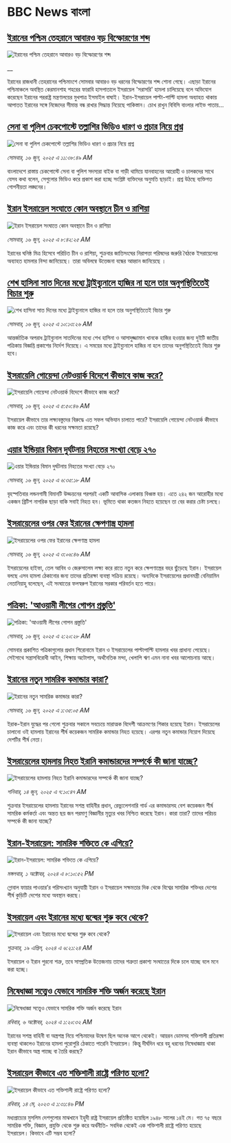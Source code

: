 # BBC News বাংলা## [ইরানের পশ্চিম তেহরানে আবারও বড় বিস্ফোরণের শব্দ](https://www.bbc.co.uk/bengali/live/c4gkg71ex8xt?at_campaign=githubrss)![ইরানের পশ্চিম তেহরানে আবারও বড় বিস্ফোরণের শব্দ](https://ichef.bbci.co.uk/ace/standard/240/cpsprodpb/e8ea/live/5b32ac40-4abc-11f0-8c47-237c2e4015f5.jpg)__ইরানের রাজধানী তেহরানের পশ্চিমাংশে সোমবার আবারও বড় ধরনের বিস্ফোরণের শব্দ শোনা গেছে। এছাড়া ইরানের পশ্চিমাঞ্চলে অবস্থিত কেরমানশাহ শহরের ফারাবি হাসপাতালে ইসরায়েল 'সরাসরি' হামলা চালিয়েছে বলে অভিযোগ করেছেন ইরানের পররাষ্ট্র মন্ত্রণালয়ের মুখপাত্র ইসমাইল বাঘাই। ইরান-ইসরায়েল পাল্টা-পাল্টি হামলা অব্যাহত থাকায় আপাতত ইরানের সঙ্গে নিজেদের সীমান্ত বন্ধ রাখার সিদ্ধান্ত নিয়েছে পাকিস্তান। চোখ রাখুন বিবিসি বাংলার লাইভ পাতায়...## [সেনা বা পুলিশ চেকপোস্টে তল্লাশির ভিডিও ধারণ ও প্রচার নিয়ে প্রশ্ন](https://www.bbc.com/bengali/articles/cy8n80y53rgo?at_campaign=githubrss)![সেনা বা পুলিশ চেকপোস্টে তল্লাশির ভিডিও ধারণ ও প্রচার নিয়ে প্রশ্ন](https://ichef.bbci.co.uk/ace/standard/240/cpsprodpb/ec78/live/1f01dc40-4a9a-11f0-bbaa-4bc03e0665b7.jpg)_সোমবার, ১৬ জুন, ২০২৫ এ ১১:৩৮:৪৯ AM_বাংলাদেশে রাস্তায় চেকপোস্টে সেনা বা পুলিশ সদস্যরা বাইক বা গাড়ী থামিয়ে  যানবাহনের আরোহী ও চালকদের সাথে যেসব কথা বলেন, সেগুলোর ভিডিও করে প্রকাশ করা হচ্ছে সংশ্লিষ্ট ব্যক্তিদের অনুমতি ছাড়াই।  প্রশ্ন উঠছে ব্যক্তিগত গোপনীয়তা লঙ্ঘনের।## [ইরান ইসরায়েল সংঘাতে কোন অবস্থানে চীন ও রাশিয়া ](https://www.bbc.com/bengali/articles/cnv1vlgddrno?at_campaign=githubrss)![ইরান ইসরায়েল সংঘাতে কোন অবস্থানে চীন ও রাশিয়া ](https://ichef.bbci.co.uk/ace/standard/240/cpsprodpb/8c46/live/a4874de0-4a82-11f0-9471-e380f647874e.jpg)_সোমবার, ১৬ জুন, ২০২৫ এ ৮:৪২:২৫ AM_ইরানের ঘনিষ্ঠ মিত্র হিসেবে পরিচিত চীন ও রাশিয়া, শুক্রবার জাতিসংঘের নিরাপত্তা পরিষদের জরুরি বৈঠকে ইসরায়েলের অব্যাহত হামলার নিন্দা জানিয়েছে। তারা অবিলম্বে উত্তেজনা বন্ধের আহ্বান জানিয়েছে ।## [শেখ হাসিনা সাত দিনের মধ্যে ট্রাইব্যুনালে হাজির না হলে তার অনুপস্থিতিতেই বিচার শুরু ](https://www.bbc.com/bengali/articles/c1w3wx5nyvlo?at_campaign=githubrss)![শেখ হাসিনা সাত দিনের মধ্যে ট্রাইব্যুনালে হাজির না হলে তার অনুপস্থিতিতেই বিচার শুরু ](https://ichef.bbci.co.uk/ace/standard/240/cpsprodpb/691a/live/75f35c60-4a8e-11f0-84b6-6bf0f66205f1.jpg)_সোমবার, ১৬ জুন, ২০২৫ এ ১০:১৩:২৬ AM_আন্তর্জাতিক অপরাধ ট্রাইব্যুনাল সাতদিনের মধ্যে শেখ হাসিনা ও আসাদুজ্জামান খানকে হাজির হওয়ার জন্য দুইটি জাতীয় পত্রিকায় বিজ্ঞপ্তি প্রকাশের নির্দেশ দিয়েছে। এ সময়ের মধ্যে ট্রাইব্যুনালে হাজির না হলে তাদের অনুপস্থিতিতেই বিচার শুরু হবে।## [ইসরায়েলি গোয়েন্দা নেটওয়ার্ক বিদেশে কীভাবে কাজ করে?](https://www.bbc.com/bengali/articles/cp8d9jggvlgo?at_campaign=githubrss)![ইসরায়েলি গোয়েন্দা নেটওয়ার্ক বিদেশে কীভাবে কাজ করে?](https://ichef.bbci.co.uk/ace/standard/240/cpsprodpb/00f7/live/7f14d120-3882-11f0-a5e8-f10a74faedda.jpg)_সোমবার, ১৬ জুন, ২০২৫ এ ৫:৫০:৪৬ AM_ইসরায়েল কীভাবে তার লক্ষ্যবস্তুদের বিরুদ্ধে এত সফল অভিযান চালাতে পারে? ইসরায়েলি গোয়েন্দা নেটওয়ার্ক কীভাবে কাজ করে এবং তাদের কী ধরনের সক্ষমতা রয়েছে?## [এয়ার ইন্ডিয়ার বিমান দুর্ঘটনায় নিহতের সংখ্যা বেড়ে ২৭০](https://www.bbc.com/bengali/articles/cy0k0j16pe0o?at_campaign=githubrss)![এয়ার ইন্ডিয়ার বিমান দুর্ঘটনায় নিহতের সংখ্যা বেড়ে ২৭০](https://ichef.bbci.co.uk/ace/standard/240/cpsprodpb/23e6/live/2bf9a4f0-4a77-11f0-84b6-6bf0f66205f1.jpg)_সোমবার, ১৬ জুন, ২০২৫ এ ৬:৩৫:১৮ AM_বৃহস্পতিবার লন্ডনগামী বিমানটি উড্ডয়নের পরপরই একটি আবাসিক এলাকায় বিধ্বস্ত হয়। এতে ২৪২ জন আরোহীর মধ্যে একজন ব্রিটিশ নাগরিক ছাড়া বাকি সবাই নিহত হন। ভূমিতে থাকা কতজন নিহতে হয়েছেন তা বের করার চেষ্টা চলছে।## [ইসরায়েলের ওপর ফের ইরানের ক্ষেপণাস্ত্র হামলা](https://www.bbc.com/bengali/articles/cn4q4pekjk4o?at_campaign=githubrss)![ইসরায়েলের ওপর ফের ইরানের ক্ষেপণাস্ত্র হামলা](https://ichef.bbci.co.uk/ace/standard/240/cpsprodpb/799b/live/4af7ef00-4a5a-11f0-84b6-6bf0f66205f1.jpg)_সোমবার, ১৬ জুন, ২০২৫ এ ৩:০৬:৪৬ AM_ইসরায়েলের হাইফা, তেল আবিব ও জেরুসালেম লক্ষ্য করে রাতে নতুন করে ক্ষেপণাস্ত্রের বহর ছুঁড়েছে ইরান। ইসরায়েল বলছে এসব হামলা ঠেকানাের জন্য তাদের প্রতিরক্ষা ব্যবস্থা সক্রিয় রয়েছে। অন্যদিকে ইসরায়েলের প্রধানমন্ত্রী বেনিয়ামিন নেতানিয়াহু বলেছেন, এই সংঘাতের ফলস্বরুপ ইরানের সরকার পরিবর্তন হতে পারে।## [পত্রিকা: 'আওয়ামী লীগের গোপন প্রস্তুতি'](https://www.bbc.com/bengali/articles/cwyny2l447wo?at_campaign=githubrss)![পত্রিকা: 'আওয়ামী লীগের গোপন প্রস্তুতি'](https://ichef.bbci.co.uk/ace/standard/240/cpsprodpb/6037/live/dfa24f70-4a54-11f0-bbaa-4bc03e0665b7.jpg)_সোমবার, ১৬ জুন, ২০২৫ এ ২:২০:২৮ AM_সোমবার প্রকাশিত পত্রিকাগুলোর প্রধান শিরোনামে ইরান ও ইসরায়েলের পাল্টাপাল্টি হামলার খবর প্রাধান্য পেয়েছে। সেইসাথে সন্ত্রাসবিরোধী আইন, শিক্ষায় অটোপাস, অর্থনৈতিক মন্দা, খেলাপি ঋণ এমন নানা খবর আলোচনায় আছে।## [ইরানের নতুন সামরিক কমান্ডার কারা?](https://www.bbc.com/bengali/articles/c2kqk1gjzk5o?at_campaign=githubrss)![ইরানের নতুন সামরিক কমান্ডার কারা?](https://ichef.bbci.co.uk/ace/standard/240/cpsprodpb/520b/live/2ccc9780-49d6-11f0-bbaa-4bc03e0665b7.png)_সোমবার, ১৬ জুন, ২০২৫ এ ১:৩৫:০৫ AM_ইরাক-ইরান যুদ্ধের পর গেলো শুক্রবার সকালে সবচেয়ে মারাত্মক বিদেশী আক্রমণের শিকার হয়েছে ইরান।  ইসরায়েলের চালানো ওই হামলায় ইরানের শীর্ষ কয়েকজন সামরিক কমান্ডার নিহত হয়েছে। এরপর নতুন কমান্ডার নিয়োগ দিয়েছে দেশটির শীর্ষ নেতা।## [ইসরায়েলের হামলায় নিহত ইরানি কমান্ডারদের সম্পর্কে কী জানা যাচ্ছে?](https://www.bbc.com/bengali/articles/cj93m4w1lm0o?at_campaign=githubrss)![ইসরায়েলের হামলায় নিহত ইরানি কমান্ডারদের সম্পর্কে কী জানা যাচ্ছে?](https://ichef.bbci.co.uk/ace/standard/240/cpsprodpb/f8c7/live/51ded2f0-48ea-11f0-84b6-6bf0f66205f1.jpg)_শনিবার, ১৪ জুন, ২০২৫ এ ৭:১০:৪৭ AM_শুক্রবার ইসরায়েলের হামলায় ইরানের সশস্ত্র বাহিনীর প্রধান, রেভ্যুলেশনারি গার্ড এর কমান্ডারসহ বেশ কয়েকজন শীর্ষ সামরিক কর্মকর্তা এবং অন্তত ছয় জন পরমাণু বিজ্ঞানীর মৃত্যুর খবর নিশ্চিত করেছে ইরান। কারা তারা? তাদের পরিচয় সম্পর্কে কী জানা যাচ্ছে?## [ইরান-ইসরায়েল: সামরিক শক্তিতে কে এগিয়ে?](https://www.bbc.com/bengali/articles/cx7dv4yn5ypo?at_campaign=githubrss)![ইরান-ইসরায়েল: সামরিক শক্তিতে কে এগিয়ে?](https://ichef.bbci.co.uk/ace/standard/240/cpsprodpb/926c/live/773e1680-fa41-11ee-97f7-e98b193ef1b8.jpg)_মঙ্গলবার, ১ অক্টোবর, ২০২৪ এ ৮:১০:৫২ PM_গ্লোবাল ফায়ার পাওয়ার’র পরিসংখ্যান অনুযায়ী ইরান ও  ইসরায়েল সক্ষমতার দিক থেকে বিশ্বের সামরিক শক্তিধর দেশের শীর্ষ কুড়িটি দেশের মধ্যে অবস্থান করছে।## [ইসরায়েল এবং ইরানের মধ্যে দ্বন্দ্বের শুরু কবে থেকে? ](https://www.bbc.com/bengali/articles/cp0gy96p121o?at_campaign=githubrss)![ইসরায়েল এবং ইরানের মধ্যে দ্বন্দ্বের শুরু কবে থেকে? ](https://ichef.bbci.co.uk/ace/standard/240/cpsprodpb/7f7d/live/271585f0-fd5a-11ee-a9f7-4d961743aa47.jpg)_শুক্রবার, ১৯ এপ্রিল, ২০২৪ এ ৬:২১:২৪ AM_ইসরায়েল ও ইরান পুরনো শত্রু, তবে সাম্প্রতিক উত্তেজনায় তাদের শত্রুতা প্রকাশ্য সংঘাতের দিকে চলে যাচ্ছে বলে মনে করা হচ্ছে।## [নিষেধাজ্ঞা সত্ত্বেও যেভাবে সামরিক শক্তি অর্জন করেছে ইরান](https://www.bbc.com/bengali/articles/c5y0pe7dp2vo?at_campaign=githubrss)![নিষেধাজ্ঞা সত্ত্বেও যেভাবে সামরিক শক্তি অর্জন করেছে ইরান](https://ichef.bbci.co.uk/ace/standard/240/cpsprodpb/d952/live/79ad07a0-821d-11ef-822c-a50726bfda2e.jpg)_রবিবার, ৬ অক্টোবর, ২০২৪ এ ১:২০:৩২ AM_ইরানের সশস্ত্র বাহিনী বা অস্ত্রশস্ত্র নিয়ে পশ্চিমাদের উদ্বেগ ছিল অনেক আগে থেকেই। আয়রন ডোমসহ শক্তিশালী প্রতিরক্ষা ব্যবস্থা থাকলেও ইরানের হামলা পুরোপুরি ঠেকাতে পারেনি ইসরায়েল। কিন্তু দীর্ঘদিন ধরে বহু ধরনের নিষেধাজ্ঞায় থাকা ইরান কীভাবে অস্ত্র পাচ্ছে বা তৈরি করছে?## [ইসরায়েল কীভাবে এত শক্তিশালী রাষ্ট্রে পরিণত হলো? ](https://www.bbc.com/bengali/articles/cw01w1pp9ljo?at_campaign=githubrss)![ইসরায়েল কীভাবে এত শক্তিশালী রাষ্ট্রে পরিণত হলো? ](https://ichef.bbci.co.uk/ace/standard/240/cpsprodpb/f1a2/live/52ef9870-f18d-11ed-a76e-533966f5f143.jpg)_রবিবার, ১৪ মে, ২০২৩ এ ১:৩১:৪৬ PM_মধ্যপ্রাচ্যের মুসলিম দেশগুলোর মাঝখানে ইহুদী রাষ্ট্র ইসরায়েল প্রতিষ্ঠিত হয়েছিল ১৯৪৮ সালের ১৪ই মে। গত ৭৫ বছরে সামরিক শক্তি, বিজ্ঞান, প্রযুক্তি থেকে শুরু করে অর্থনীতি- সবদিক থেকেই এক শক্তিশালী রাষ্ট্রে পরিণত হয়েছে ইসরায়েল। কিভাবে এটি সম্ভব হলো?